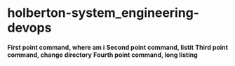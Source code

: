 # holberton-system_engineering-devops
**First point command, where am i**
**Second point command, listit**
**Third point command, change directory**
**Fourth point command, long listing**